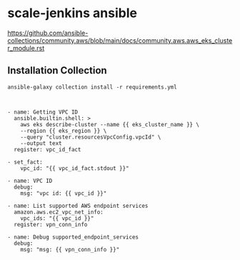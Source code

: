 # scale-jenkins ansible

https://github.com/ansible-collections/community.aws/blob/main/docs/community.aws.aws_eks_cluster_module.rst

## Installation Collection

    ansible-galaxy collection install -r requirements.yml



    - name: Getting VPC ID
      ansible.builtin.shell: >
        aws eks describe-cluster --name {{ eks_cluster_name }} \
        --region {{ eks_region }} \
        --query "cluster.resourcesVpcConfig.vpcId" \
        --output text
      register: vpc_id_fact
      
    - set_fact:
        vpc_id: "{{ vpc_id_fact.stdout }}"

    - name: VPC ID
      debug: 
        msg: "vpc id: {{ vpc_id }}"

    - name: List supported AWS endpoint services
      amazon.aws.ec2_vpc_net_info:
        vpc_ids: "{{ vpc_id }}"
      register: vpn_conn_info

    - name: Debug supported_endpoint_services
      debug:
        msg: "msg: {{ vpn_conn_info }}"